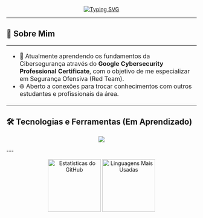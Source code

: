 <p align="center">
  <a href="https://git.io/typing-svg"><img src="https://readme-typing-svg.herokuapp.com?font=Fira+Code&size=30&pause=1000&color=00FF00&background=000000&center=true&vCenter=true&width=1000&lines=Ol%C3%A1%2C+eu+sou+o+Samuel;Estudante+de+Cybersecurity;Futuro+Profissional+de+Red+Team" alt="Typing SVG" /></a>
</p>

---

## 🎯 Sobre Mim

<table align="center" border="0" cellpadding="0" cellspacing="0">
  <tr border="0">
    <td valign="top">
      <ul>
        <li>🌱 Atualmente aprendendo os fundamentos da Cibersegurança através do <strong>Google Cybersecurity Professional Certificate</strong>, com o objetivo de me especializar em Segurança Ofensiva (Red Team).</li>
        <li>🌐 Aberto a conexões para trocar conhecimentos com outros estudantes e profissionais da área.</li>
      </ul>
    </td>
  </tr>
</table>

## 🛠️ Tecnologias e Ferramentas (Em Aprendizado)

<p align="center">
  <a href="https://skillicons.dev">
    <img src="https://skillicons.dev/icons?i=windows,linux,kali,vim,py,postgres,sqlite">
  </a>
</p>
---

<p align="center">
  <img height="140em" src="https://github-readme-stats.vercel.app/api?username=nan-samu&show_icons=true&theme=dracula&include_all_commits=true&count_private=true" alt="Estatísticas do GitHub" />
  <img height="140em" src="https://github-readme-stats.vercel.app/api/top-langs/?username=nan-samu&layout=compact&langs_count=8&theme=dracula" alt="Linguagens Mais Usadas" />
</p>

